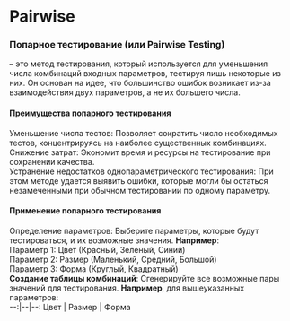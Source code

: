 # Pairwise
### Попарное тестирование (или Pairwise Testing) 
– это метод тестирования, который используется для уменьшения числа комбинаций входных параметров, тестируя лишь некоторые из них. Он основан на идее, что большинство ошибок возникает из-за взаимодействия двух параметров, а не их большего числа.

#### Преимущества попарного тестирования  
Уменьшение числа тестов: Позволяет сократить число необходимых тестов, концентрируясь на наиболее существенных комбинациях.
Снижение затрат: Экономит время и ресурсы на тестирование при сохранении качества.  
Устранение недостатков однопараметрического тестирования: При этом методе удается выявить ошибки, которые могли бы остаться незамеченными при обычном тестировании по одному параметру.  
#### Применение попарного тестирования  
Определение параметров: Выберите параметры, которые будут тестироваться, и их возможные значения. **Например**:  
Параметр 1: Цвет (Красный, Зеленый, Синий)  
Параметр 2: Размер (Маленький, Средний, Большой)  
Параметр 3: Форма (Круглый, Квадратный)  
**Создание таблицы комбинаций**: Сгенерируйте все возможные пары значений для тестирования. **Например**, для вышеуказанных параметров:  
--:|--|--:
Цвет | Размер | Форма
